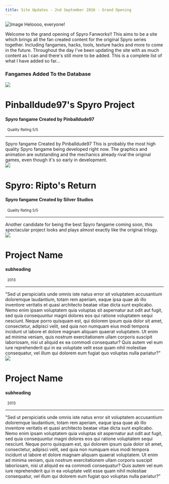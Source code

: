 ```yaml
---
title: Site Updates - 2nd September 2016 - Grand Opening
---
```

![Image](http://spyrofanworks.com/images/fangameimages/updates.png)
Heloooo, everyone!

Welcome to the grand opening of Spyro Fanworks!! This aims to be a site which brings all the fan created content for the original Spyro series together. Including fangames, hacks, tools, texture hacks and more to come in the future. Throughout the day I've been updating the site with as much content as I can and there's still more to be added. This is a complete list of what I have added so far...



### Fangames Added To the Database





  <div class="container">
    <div class="project-box">
      <div class="row">
        <div class="col-md-3 project-image">
          <img src="http://spyrofanworks.com/images/fangameimages/thumbnails/pinballdude.png">
        </div>
        <div class="col-md-9 project-post">
          <h1> Pinballdude97's Spyro Project </h1>
          <h4>Spyro fangame Created by Pinballdude97 </h4>
          <p class="meta"><small>&nbsp;<em class="fa fa-calendar-o"></em> Quality Rating 5/5</small></p>
          <hr/>
          <div class="post"> Spyro fangame Created by Pinballdude97 This is probably the most high quality Spyro fangame being developed right now. The graphics and animation are outstanding and the mechanics already rival the original games, even though it's so early in development. </div>
        </div>
      </div>
    </div>
  </div>
  <div class="container">
    <div class="project-box">
      <div class="row">
        <div class="col-md-3 project-image">
          <img src="http://spyrofanworks.com/images/fangameimages/thumbnails/riptosreturn.png">
        </div>
        <div class="col-md-9 project-post">
          <h1>Spyro: Ripto's Return </h1>
          <h4> Spyro fangame Created by Silver Studios</h4>
          <p class="meta"><small>&nbsp;<em class="fa fa-calendar-o"></em> Quality Rating 5/5</small></p>
          <hr/>
          <div class="post"> Another candidate for being the best Spyro fangame coming soon, this spectacular project looks and plays almost exactly like the original trilogy. </div>
        </div>
      </div>
    </div>
  </div>
  <div class="container">
    <div class="project-box">
      <div class="row">
        <div class="col-md-3 project-image">
          <img src="http://lorempixel.com/g/400/400/">
        </div>
        <div class="col-md-9 project-post">
          <h1>Project Name</h1><h4>subheading</h4>
          <p class="meta"><small>&nbsp;<i class="fa fa-calendar-o"></i> 2013</small></p><hr/>
          <div class="post">
          "Sed ut perspiciatis unde omnis iste natus error sit voluptatem accusantium doloremque laudantium, totam rem aperiam, eaque ipsa quae ab illo inventore veritatis et quasi architecto beatae vitae dicta sunt explicabo. Nemo enim ipsam voluptatem quia voluptas sit aspernatur aut odit aut fugit, sed quia consequuntur magni dolores eos qui ratione voluptatem sequi nesciunt. Neque porro quisquam est, qui dolorem ipsum quia dolor sit amet, consectetur, adipisci velit, sed quia non numquam eius modi tempora incidunt ut labore et dolore magnam aliquam quaerat voluptatem. Ut enim ad minima veniam, quis nostrum exercitationem ullam corporis suscipit laboriosam, nisi ut aliquid ex ea commodi consequatur? Quis autem vel eum iure reprehenderit qui in ea voluptate velit esse quam nihil molestiae consequatur, vel illum qui dolorem eum fugiat quo voluptas nulla pariatur?"
          </div>
        </div>
      </div>
    </div>
  </div>
  <div class="container">
  <div class="project-box">
    <div class="row">
      <div class="col-md-3 project-image">
        <img src="http://lorempixel.com/g/400/400/">
      </div>
      <div class="col-md-9 project-post">
        <h1>Project Name</h1><h4>subheading</h4>
        <p class="meta"><small>&nbsp;<i class="fa fa-calendar-o"></i> 2013</small></p><hr/>
        <div class="post">
        "Sed ut perspiciatis unde omnis iste natus error sit voluptatem accusantium doloremque laudantium, totam rem aperiam, eaque ipsa quae ab illo inventore veritatis et quasi architecto beatae vitae dicta sunt explicabo. Nemo enim ipsam voluptatem quia voluptas sit aspernatur aut odit aut fugit, sed quia consequuntur magni dolores eos qui ratione voluptatem sequi nesciunt. Neque porro quisquam est, qui dolorem ipsum quia dolor sit amet, consectetur, adipisci velit, sed quia non numquam eius modi tempora incidunt ut labore et dolore magnam aliquam quaerat voluptatem. Ut enim ad minima veniam, quis nostrum exercitationem ullam corporis suscipit laboriosam, nisi ut aliquid ex ea commodi consequatur? Quis autem vel eum iure reprehenderit qui in ea voluptate velit esse quam nihil molestiae consequatur, vel illum qui dolorem eum fugiat quo voluptas nulla pariatur?"
        </div>
      </div>
    </div>
  </div>
</div>
